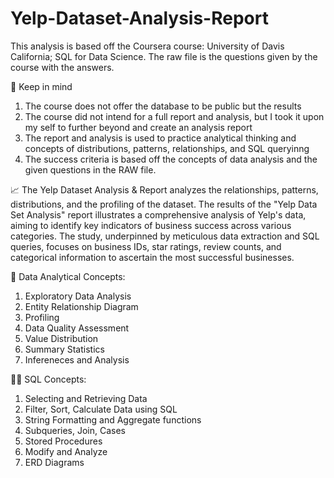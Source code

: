 # Yelp-Dataset-Analysis-Report
This analysis is based off the Coursera course: University of Davis California; SQL for Data Science. 
The raw file is the questions given by the course with the answers.

🧠 Keep in mind
1. The course does not offer the database to be public but the results
2. The course did not intend for a full report and analysis, but I took it upon my self to further beyond and create an analysis report
3. The report and analysis is used to practice analytical thinking and concepts of distributions, patterns, relationships, and SQL queryinng
4. The success criteria is based off the concepts of data analysis and the given questions in the RAW file.

📈 The Yelp Dataset Analysis & Report analyzes the relationships, patterns, distributions, and the profiling of the dataset. The results of the "Yelp Data Set Analysis" report illustrates a comprehensive analysis of Yelp's data, aiming to identify key indicators of business success across various categories. The study, underpinned by meticulous data extraction and SQL queries, focuses on business IDs, star ratings, review counts, and categorical information to ascertain the most successful businesses.

📖 Data Analytical Concepts:
1. Exploratory Data Analysis
2. Entity Relationship Diagram
3. Profiling
4. Data Quality Assessment
5. Value Distribution
6. Summary Statistics
7. Infereneces and Analysis

👨‍💻 SQL Concepts:
1. Selecting and Retrieving Data
2. Filter, Sort, Calculate Data using SQL
3. String Formatting and Aggregate functions
4. Subqueries, Join, Cases
5. Stored Procedures
6. Modify and Analyze
7. ERD Diagrams
